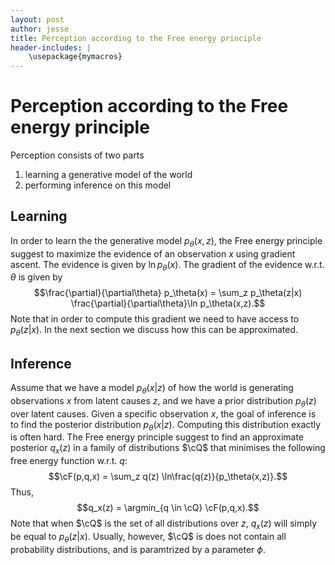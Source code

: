 ```yaml
---
layout: post
author: jesse
title: Perception according to the Free energy principle
header-includes: |
    \usepackage{mymacros}
---
```


# Perception according to the Free energy principle

Perception consists of two parts 
1. learning a generative model of the world 
2. performing inference on this model 

## Learning 
In order to learn the the generative model $p_\theta(x,z)$, the Free energy principle suggest to maximize the evidence of an observation $x$ using gradient ascent. The evidence is given by $\ln p_\theta(x)$. The gradient of the evidence w.r.t. $\theta$ is given by
$$\frac{\partial}{\partial\theta} p_\theta(x) = \sum_z p_\theta(z|x) \frac{\partial}{\partial\theta}\ln p_\theta(x,z).$$
Note that in order to compute this gradient we need to have access to $p_\theta(z|x)$. In the next section we discuss how this can be approximated. 


## Inference

Assume that we have a model  $p_\theta(x | z)$  of how the world is generating observations $x$ from latent causes $z$, and we have a prior distribution $p_\theta(z)$ over latent causes. Given a specific observation $x$, the goal of inference is to find the posterior distribution $p_\theta(x | z)$. Computing this distribution exactly is often hard. The Free energy principle suggest to find an approximate posterior $q_x(z)$ in a family of distributions $\cQ$ that minimises the following free energy function w.r.t. $q$:
$$\cF(p,q,x) = \sum_z q(z) \ln\frac{q(z)}{p_\theta(x,z)}.$$
Thus,
$$q_x(z) = \argmin_{q \in \cQ} \cF(p,q,x).$$ 
Note that when $\cQ$ is the set of all distributions over $z$, $q_x(z)$ will simply be equal to $p_\theta(z|x)$. Usually, however, $\cQ$ is does not contain all probability distributions, and is paramtrized by a parameter $\phi$. 